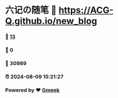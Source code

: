 # 六记の随笔 :link: https://ACG-Q.github.io/new_blog 
### :page_facing_up: [13](https://ACG-Q.github.io/new_blog/tag.html) 
### :speech_balloon: 0 
### :hibiscus: 30989 
### :alarm_clock: 2024-08-09 15:21:27 
### Powered by :heart: [Gmeek](https://github.com/Meekdai/Gmeek)
